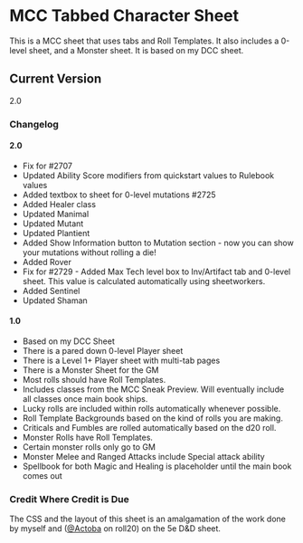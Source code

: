 # MCC Tabbed Character Sheet

This is a MCC sheet that uses tabs and Roll Templates.  It also includes a 0-level sheet, and a Monster sheet.  It is based on my DCC sheet.

## Current Version
2.0

### Changelog

#### 2.0
* Fix for #2707
* Updated Ability Score modifiers from quickstart values to Rulebook values
* Added textbox to sheet for 0-level mutations #2725
* Added Healer class
* Updated Manimal
* Updated Mutant
* Updated Plantient
* Added Show Information button to Mutation section - now you can show your mutations without rolling a die!
* Added Rover
* Fix for #2729 - Added Max Tech level box to Inv/Artifact tab and 0-level sheet.  This value is calculated automatically using sheetworkers.
* Added Sentinel
* Updated Shaman

#### 1.0
* Based on my DCC Sheet
* There is a pared down 0-level Player sheet 
* There is a Level 1+ Player sheet with multi-tab pages
* There is a Monster Sheet for the GM
* Most rolls should have Roll Templates.
* Includes classes from the MCC Sneak Preview.  Will eventually include all classes once main book ships.
* Lucky rolls are included within rolls automatically whenever possible.
* Roll Template Backgrounds based on the kind of rolls you are making.
* Criticals and Fumbles are rolled automatically based on the d20 roll.
* Monster Rolls have Roll Templates.
* Certain monster rolls only go to GM
* Monster Melee and Ranged Attacks include Special attack ability
* Spellbook for both Magic and Healing is placeholder until the main book comes out

### Credit Where Credit is Due
The CSS and the layout of this sheet is an amalgamation of the work done by myself and ([@Actoba](https://app.roll20.net/users/427494/actoba) on roll20) on the 5e D&D sheet.